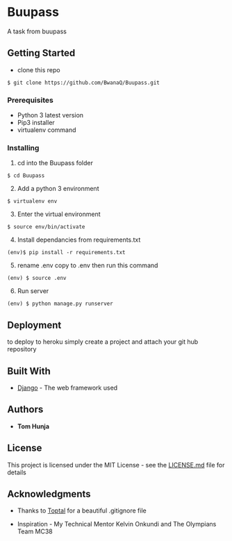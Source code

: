 # Buupass

A task from buupass

## Getting Started

- clone this repo

```
$ git clone https://github.com/BwanaQ/Buupass.git
```

### Prerequisites

- Python 3 latest version
- Pip3 installer
- virtualenv command

### Installing

1. cd into the Buupass folder

```
$ cd Buupass
```

2. Add a python 3 environment

```
$ virtualenv env
```

3. Enter the virtual environment

```
$ source env/bin/activate
```

4. Install dependancies from requirements.txt

```
(env)$ pip install -r requirements.txt
```

5. rename .env copy to .env then run this command

```
(env) $ source .env
```

6. Run server

```
(env) $ python manage.py runserver
```

## Deployment

to deploy to heroku simply create a project and attach your git hub repository

## Built With

- [Django](https://www.djangoproject.com/) - The web framework used


## Authors

- **Tom Hunja**

## License

This project is licensed under the MIT License - see the [LICENSE.md](LICENSE.md) file for details

## Acknowledgments

- Thanks to [Toptal](https://www.toptal.com/developers/gitignore/api/django) for a beautiful .gitignore file

- Inspiration - My Technical Mentor Kelvin Onkundi and The Olympians Team MC38
